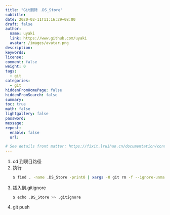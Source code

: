 ```yaml
---
title: "Git删除 .DS_Store"
subtitle: 
date: 2020-02-11T11:16:29+08:00
draft: false
author:
  name: uyaki
  link: https://www.github.com/uyaki
  avatar: /images/avatar.png
description:
keywords: 
license:
comment: false
weight: 0
tags:
  - git 
categories:
  - git
hiddenFromHomePage: false
hiddenFromSearch: false
summary:
toc: true
math: false
lightgallery: false
password:
message:
repost:
  enable: false
  url: 

# See details front matter: https://fixit.lruihao.cn/documentation/content-management/introduction/#front-matter
---
```


<!--more-->
1. cd 到项目路径
2. 执行
   ```sh
   $ find . -name .DS_Store -print0 | xargs -0 git rm -f --ignore-unmatch
   ```
3. 插入到.gitignore
   ```sh
   $ echo .DS_Store >> .gitignore
   ``` 
4. git push

